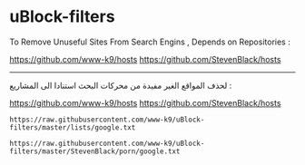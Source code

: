 # uBlock-filters

To Remove Unuseful Sites From Search Engins , Depends on Repositories :

https://github.com/www-k9/hosts
https://github.com/StevenBlack/hosts

---

لحذف المواقع الغير مفيدة من محركات البحث استنادا الى المشاريع :

https://github.com/www-k9/hosts
https://github.com/StevenBlack/hosts

```
https://raw.githubusercontent.com/www-k9/uBlock-filters/master/lists/google.txt
```

```
https://raw.githubusercontent.com/www-k9/uBlock-filters/master/StevenBlack/porn/google.txt
```
